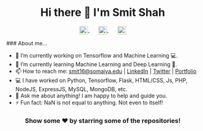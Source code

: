 <h1 align="center">Hi there 👋 I'm Smit Shah<br></h1>
  <p align="center">
      <a href="https://twitter.com/Smitsms16">
        <img align="center" alt="Smit's Twitter" width="22px" src="https://cdn.jsdelivr.net/npm/simple-icons@v3/icons/twitter.svg" />
      </a>&nbsp;&nbsp;&nbsp;&nbsp;&nbsp;
      <a href="https://linkedin.com/in/smit-m-shah">
        <img align="center" alt="Smit's Linkdein" width="22px" src="https://cdn.jsdelivr.net/npm/simple-icons@v3/icons/linkedin.svg"/>
      </a>&nbsp;&nbsp;&nbsp;&nbsp;&nbsp;
      <a href="https://github.com/smit-sms">
        <img align="center" alt="Smit's Github" width="22px" src="https://cdn.jsdelivr.net/npm/simple-icons@v3/icons/github.svg" />
      </a>
 	</p>
### About me...

- 🔭 I’m currently working on Tensorflow and Machine Learning 💻.
- 🌱 I’m currently learning Machine Learning and Deep Learning 🚀.
- 📫 How to reach me: [smit16@somaiya.edu](mailto:smit16@somaiya.edu) | [LinkedIn](https://linkedin.com/in/smit-m-shah) | [Twitter](https://twitter.com/Smitsms16) | [Portfolio](https://smit-sms.github.io/)
- 💻 I have worked on Python, Tensorflow, Flask, HTML/CSS, Js, PHP, NodeJS, ExpressJS, MySQL, MongoDB, etc.
- 💬 Ask me about anything! I am happy to help and guide you.
- ⚡ Fun fact: NaN is not equal to anything. Not even to itself!

<h3 align="center">Show some ❤️ by starring some of the repositories!</h3>
